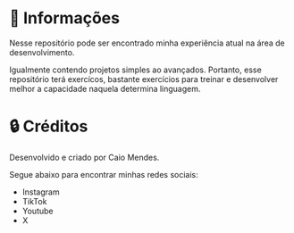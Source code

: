 
# 📕 Informações  

Nesse repositório pode ser encontrado minha experiência atual na área de desenvolvimento.

Igualmente contendo projetos simples ao avançados. Portanto, esse repositório terá exercícos, bastante exercícios para treinar e desenvolver melhor a capacidade naquela determina linguagem.

# 🔒 Créditos

Desenvolvido e criado por Caio Mendes.

Segue abaixo para encontrar minhas redes sociais:
 - Instagram
 - TikTok
 - Youtube
 - X 
